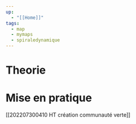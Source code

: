 ```yaml
---
up:
  - "[[Home]]"
tags:
  - map
  - mymaps
  - spiraledynamique
---
```

# Theorie


# Mise en pratique
[[202207300410 HT création communauté verte]]